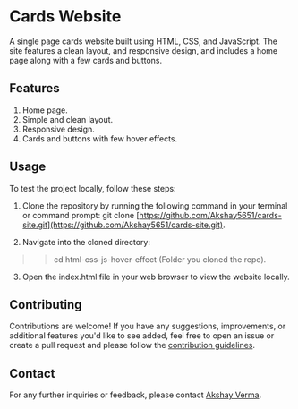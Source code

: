 # Cards Website

A single page cards website built using HTML, CSS, and JavaScript. The site features a clean layout, and responsive design, and includes a home page along with a few cards and buttons.


## Features
1. Home page.
2. Simple and clean layout.
3. Responsive design.
4. Cards and buttons with few hover effects.


## Usage
To test the project locally, follow these steps:

1. Clone the repository by running the following command in your terminal or command prompt:
git clone [https://github.com/Akshay5651/cards-site.git](https://github.com/Akshay5651/cards-site.git).

2. Navigate into the cloned directory:
>>cd html-css-js-hover-effect (Folder you cloned the repo).

3. Open the index.html file in your web browser to view the website locally.


## Contributing
Contributions are welcome! If you have any suggestions, improvements, or additional features you'd like to see added, feel free to open an issue or create a pull request and please follow the [contribution guidelines](CONTRIBUTING.md).


## Contact
For any further inquiries or feedback, please contact [Akshay Verma](mailto:akki221099@gmail.com).
